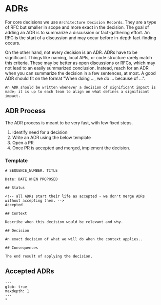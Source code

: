 # ADRs

For core decisions we use `Architecture Decision Records`. They are a type of RFC but smaller in scope and more
exact in the decision. The goal of adding an ADR is to summarize a discussion or fact-gathering effort. An RFC is the
start of a discussion and may occur before in-depth fact-finding occurs.

On the other hand, not every decision is an ADR. ADRs have to be significant. Things like naming, local APIs, or code
structure rarely match this criteria. These may be better as open discussions or RFCs, which may not lead to an easily
summarized conclusion. Instead, reach for an ADR when you can summarize the decision in a few sentences, at most. A good
ADR should fit on the format "When doing ..., we do ... because of ...".

```{admonition} [Significance criteria](https://engineering.atspotify.com/2020/04/when-should-i-write-an-architecture-decision-record/)
An ADR should be written whenever a decision of significant impact is made; it is up to each team to align on what defines a significant impact.
```

## ADR Process

The ADR process is meant to be very fast, with few fixed steps.

1. Identify need for a decision
2. Write an ADR using the below template
3. Open a PR
4. Once PR is accepted and merged, implement the decision.

### Template

```
# SEQUENCE_NUMBER. TITLE

Date: DATE WHEN PROPOSED

## Status

<!-- all ADRs start their life as accepted - we don't merge ADRs without accepting them. -->
Accepted

## Context

Describe when this decision would be relevant and why.

## Decision

An exact decision of what we will do when the context applies..

## Consequences

The end result of applying the decision.
```

## Accepted ADRs
```{toctree}
---
glob: true
maxdepth: 1
---
*
```
